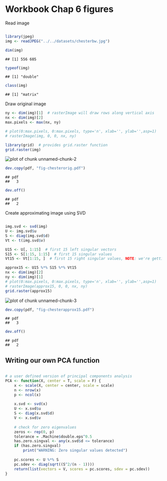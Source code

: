 Workbook Chap 6 figures
========================================================

Read image

```r

library(jpeg)
img <- readJPEG("../../datasets/chesterbw.jpg")

dim(img)
```

```
## [1] 556 605
```

```r
typeof(img)
```

```
## [1] "double"
```

```r
class(img)
```

```
## [1] "matrix"
```


Draw original image

```r
ny <- dim(img)[1]  # rasterImage will draw rows along vertical axis
nx <- dim(img)[2]
max.pixels <- max(nx, ny)

# plot(0:max.pixels, 0:max.pixels, type='n', xlab='', ylab='',asp=1)
# rasterImage(img, 0, 0, nx, ny)

library(grid)  # provides grid.raster function
grid.raster(img)
```

![plot of chunk unnamed-chunk-2](figure/unnamed-chunk-2.png) 

```r
dev.copy(pdf, "fig-chesterorig.pdf")
```

```
## pdf 
##   3
```

```r
dev.off()
```

```
## pdf 
##   2
```


Create approximating image using SVD

```r

img.svd <- svd(img)
U <- img.svd$u
S <- diag(img.svd$d)
Vt <- t(img.svd$v)

U15 <- U[, 1:15]  # first 15 left singular vectors
S15 <- S[1:15, 1:15]  # first 15 singular values
Vt15 <- Vt[1:15, ]  # first 15 right singular values, NOTE: we're getting rows rather than columns here

approx15 <- U15 %*% S15 %*% Vt15
nx <- dim(img)[2]
ny <- dim(img)[1]
# plot(0:max.pixels, 0:max.pixels, type='n', xlab='', ylab='',asp=1)
# rasterImage(approx15, 0, 0, nx, ny)
grid.raster(approx15)
```

![plot of chunk unnamed-chunk-3](figure/unnamed-chunk-3.png) 

```r
dev.copy(pdf, "fig-chesterapprox15.pdf")
```

```
## pdf 
##   3
```

```r
dev.off()
```

```
## pdf 
##   2
```




## Writing our own PCA function


```r

# a user defined version of principal components analysis
PCA <- function(X, center = T, scale = F) {
    x <- scale(X, center = center, scale = scale)
    n <- nrow(x)
    p <- ncol(x)
    
    x.svd <- svd(x)
    U <- x.svd$u
    S <- diag(x.svd$d)
    V <- x.svd$v
    
    # check for zero eigenvalues
    zeros <- rep(0, p)
    tolerance = .Machine$double.eps^0.5
    has.zero.singval <- any(x.svd$d <= tolerance)
    if (has.zero.singval) 
        print("WARNING: Zero singular values detected")
    
    pc.scores <- U %*% S
    pc.sdev <- diag(sqrt((S^2/(n - 1))))
    return(list(vectors = V, scores = pc.scores, sdev = pc.sdev))
}
```

